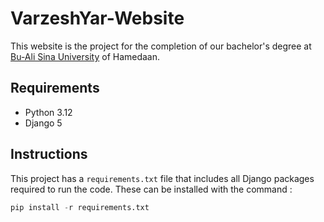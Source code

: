 # VarzeshYar-Website
This website is the project for the completion of our bachelor's degree at [Bu-Ali Sina University](https://basu.ac.ir/en/) of Hamedaan.
## Requirements
- Python 3.12
- Django 5
## Instructions
This project has a ```requirements.txt``` file that includes all Django packages required to run the code. These can be installed with the command :
``` python 
pip install -r requirements.txt
```


